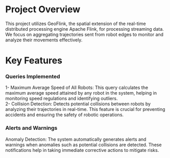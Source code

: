 <h1>Project Overview</h1>
This project utilizes GeoFlink, the spatial extension of the real-time distributed processing engine Apache Flink, for processing streaming data. We focus on aggregating trajectories sent from robot edges to monitor and analyze their movements effectively.

<h1>Key Features</h1>

<h3>Queries Implemented</h3>
1- Maximum Average Speed of All Robots: This query calculates the maximum average speed attained by any robot in the system, helping in monitoring speed regulations and identifying outliers.
<br>
2- Collision Detection: Detects potential collisions between robots by analyzing their trajectories in real-time. This feature is crucial for preventing accidents and ensuring the safety of robotic operations.

<h3>Alerts and Warnings</h3>
Anomaly Detection: The system automatically generates alerts and warnings when anomalies such as potential collisions are detected. These notifications help in taking immediate corrective actions to mitigate risks.
